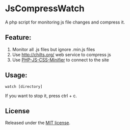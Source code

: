 # JsCompressWatch

A php script for monitoring js file changes and compress it.

## Feature:
1. Monitor all .js files but ignore .min.js files
2. Use http://chilts.org/ web service to compress js
3. Use [PHP-JS-CSS-Minifier](https://github.com/promatik/PHP-JS-CSS-Minifier) to connect to the site

## Usage:
```
watch [directory]
```
If you want to stop it, press ctrl + c.

## License
Released under the [MIT license](http://www.opensource.org/licenses/MIT).
